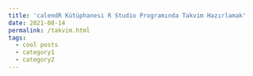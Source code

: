 ```yaml
---
title: 'calendR Kütüphanesi R Studio Programında Takvim Hazırlamak'
date: 2021-08-14
permalink: /takvim.html
tags:
  - cool posts
  - category1
  - category2
---
```


